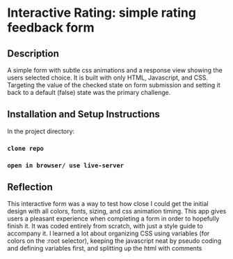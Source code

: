 # Interactive Rating: simple rating feedback form

## Description

A simple form with subtle css animations and a response view showing the users selected choice. It is built with only HTML, Javascript, and CSS. Targeting the value of the checked state on form submission and setting it back to a default (false) state was the primary challenge.

## Installation and Setup Instructions

In the project directory: 

### `clone repo`

### `open in browser/ use live-server`

## Reflection

This interactive form was a way to test how close I could get the initial design with all colors, fonts, sizing, and css animation timing. This app gives users a pleasant experience when completing a form in order to hopefully finish it. It was coded entirely from scratch, with just a style guide to accompany it. I learned a lot about organizing CSS using variables (for colors on the :root selector), keeping the javascript neat by pseudo coding and defining variables first, and splitting up the html with comments
